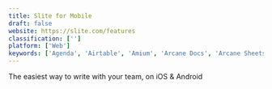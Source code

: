 ```yaml
---
title: Slite for Mobile
draft: false 
website: https://slite.com/features
classification: ['']
platform: ['Web']
keywords: ['Agenda', 'Airtable', 'Amium', 'Arcane Docs', 'Arcane Sheets', 'Asana', 'ClickUp', 'Coda', 'Conduit', 'Dashlane Inbox Scan', 'Evernote', 'Jama Connect', 'Kit CRM', 'Notion', 'Notion for iOS', 'Retool', 'Slab', 'The New Microsoft Office', 'Transform', 'WhatsApp']
---
```

The easiest way to write with your team, on iOS & Android